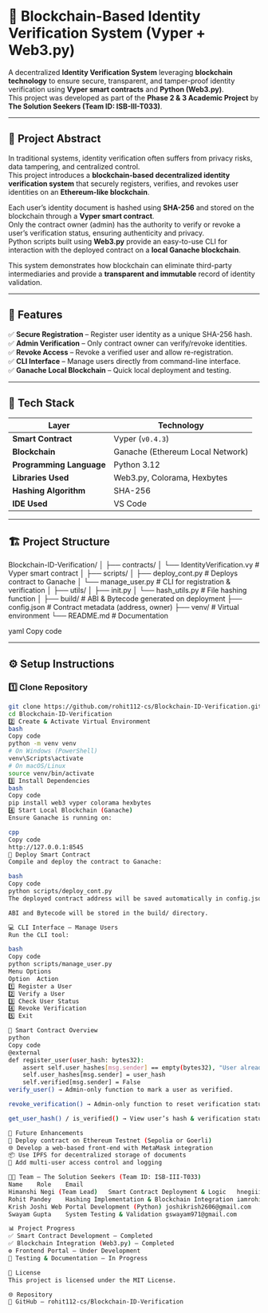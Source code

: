 # 🧾 Blockchain-Based Identity Verification System (Vyper + Web3.py)

A decentralized **Identity Verification System** leveraging **blockchain technology** to ensure secure, transparent, and tamper-proof identity verification using **Vyper smart contracts** and **Python (Web3.py)**.  
This project was developed as part of the **Phase 2 & 3 Academic Project** by **The Solution Seekers (Team ID: ISB-III-T033)**.

---

## 🧠 Project Abstract

In traditional systems, identity verification often suffers from privacy risks, data tampering, and centralized control.  
This project introduces a **blockchain-based decentralized identity verification system** that securely registers, verifies, and revokes user identities on an **Ethereum-like blockchain**.

Each user’s identity document is hashed using **SHA-256** and stored on the blockchain through a **Vyper smart contract**.  
Only the contract owner (admin) has the authority to verify or revoke a user’s verification status, ensuring authenticity and privacy.  
Python scripts built using **Web3.py** provide an easy-to-use CLI for interaction with the deployed contract on a **local Ganache blockchain**.

This system demonstrates how blockchain can eliminate third-party intermediaries and provide a **transparent and immutable** record of identity validation.

---

## 🚀 Features

✅ **Secure Registration** – Register user identity as a unique SHA-256 hash.  
✅ **Admin Verification** – Only contract owner can verify/revoke identities.  
✅ **Revoke Access** – Revoke a verified user and allow re-registration.  
✅ **CLI Interface** – Manage users directly from command-line interface.  
✅ **Ganache Local Blockchain** – Quick local deployment and testing.  

---

## 🧩 Tech Stack

| Layer | Technology |
|-------|-------------|
| **Smart Contract** | Vyper (`v0.4.3`) |
| **Blockchain** | Ganache (Ethereum Local Network) |
| **Programming Language** | Python 3.12 |
| **Libraries Used** | Web3.py, Colorama, Hexbytes |
| **Hashing Algorithm** | SHA-256 |
| **IDE Used** | VS Code |

---

## 🏗️ Project Structure

Blockchain-ID-Verification/
│
├── contracts/
│ └── IdentityVerification.vy # Vyper smart contract
│
├── scripts/
│ ├── deploy_cont.py # Deploys contract to Ganache
│ └── manage_user.py # CLI for registration & verification
│
├── utils/
│ ├── init.py
│ └── hash_utils.py # File hashing function
│
├── build/ # ABI & Bytecode generated on deployment
├── config.json # Contract metadata (address, owner)
├── venv/ # Virtual environment
└── README.md # Documentation

yaml
Copy code

---

## ⚙️ Setup Instructions

### 1️⃣ Clone Repository
```bash
git clone https://github.com/rohit112-cs/Blockchain-ID-Verification.git
cd Blockchain-ID-Verification
2️⃣ Create & Activate Virtual Environment
bash
Copy code
python -m venv venv
# On Windows (PowerShell)
venv\Scripts\activate
# On macOS/Linux
source venv/bin/activate
3️⃣ Install Dependencies
bash
Copy code
pip install web3 vyper colorama hexbytes
4️⃣ Start Local Blockchain (Ganache)
Ensure Ganache is running on:

cpp
Copy code
http://127.0.0.1:8545
🧱 Deploy Smart Contract
Compile and deploy the contract to Ganache:

bash
Copy code
python scripts/deploy_cont.py
The deployed contract address will be saved automatically in config.json.

ABI and Bytecode will be stored in the build/ directory.

💻 CLI Interface – Manage Users
Run the CLI tool:

bash
Copy code
python scripts/manage_user.py
Menu Options
Option	Action
1️⃣	Register a User
2️⃣	Verify a User
3️⃣	Check User Status
4️⃣	Revoke Verification
5️⃣	Exit

🔐 Smart Contract Overview
python
Copy code
@external
def register_user(user_hash: bytes32):
    assert self.user_hashes[msg.sender] == empty(bytes32), "User already registered"
    self.user_hashes[msg.sender] = user_hash
    self.verified[msg.sender] = False
verify_user() → Admin-only function to mark a user as verified.

revoke_verification() → Admin-only function to reset verification status.

get_user_hash() / is_verified() → View user’s hash & verification status.

🧩 Future Enhancements
🔗 Deploy contract on Ethereum Testnet (Sepolia or Goerli)
🌐 Develop a web-based front-end with MetaMask integration
📦 Use IPFS for decentralized storage of documents
🧰 Add multi-user access control and logging

👨‍💻 Team – The Solution Seekers (Team ID: ISB-III-T033)
Name	Role	Email
Himanshi Negi (Team Lead)	Smart Contract Deployment & Logic	hnegiii15@gmail.com
Rohit Pandey	Hashing Implementation & Blockchain Integration	iamrohitpandey2000@gmail.com
Krish Joshi	Web Portal Development (Python)	joshikrish2606@gmail.com
Swayam Gupta	System Testing & Validation	gswayam971@gmail.com

📊 Project Progress
✅ Smart Contract Development – Completed
✅ Blockchain Integration (Web3.py) – Completed
⚙️ Frontend Portal – Under Development
📘 Testing & Documentation – In Progress

📜 License
This project is licensed under the MIT License.

🌐 Repository
🔗 GitHub – rohit112-cs/Blockchain-ID-Verification